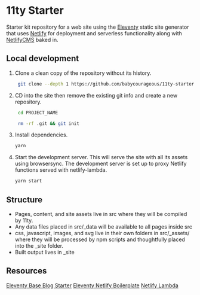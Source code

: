 # 11ty Starter

Starter kit repository for a web site using the [Eleventy](https://www.11ty.io/) static site generator that uses [Netlify](https://www.netlify.com/) for deployment and serverless functionality along with [NetlifyCMS](https://www.netlifycms.org/) baked in.

## Local development

1. Clone a clean copy of the repository without its history.

   ```sh
    git clone --depth 1 https://github.com/babycourageous/11ty-starter.git PROJECT_NAME
   ```

2. CD into the site then remove the existing git info and create a new repository.

   ```sh
    cd PROJECT_NAME

    rm -rf .git && git init
   ```

3. Install dependencies.

   ```sh
   yarn
   ```

4. Start the development server. This will serve the site with all its assets using browsersync. The development server is set up to proxy Netlify functions served with netlify-lambda.

   ```sh
   yarn start
   ```

## Structure

- Pages, content, and site assets live in src where they will be compiled by 11ty.
- Any data files placed in src/\_data will be available to all pages inside src
- css, javascript, images, and svg live in their own folders in src/\_assets/ where they will be processed by npm scripts and thoughtfully placed into the \_site folder.
- Built output lives in \_site

## Resources

[Eleventy Base Blog Starter](https://github.com/11ty/eleventy-base-blog)
[Eleventy Netlify Boilerplate](https://github.com/danurbanowicz/eleventy-netlify-boilerplate)
[Netlify Lambda](https://github.com/netlify/netlify-lambda)
